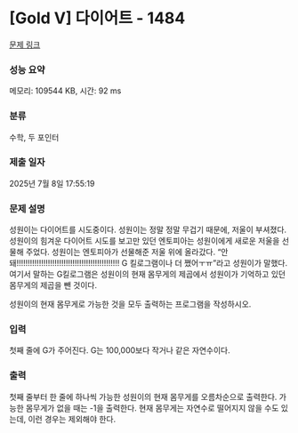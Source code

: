 # [Gold V] 다이어트 - 1484 

[문제 링크](https://www.acmicpc.net/problem/1484) 

### 성능 요약

메모리: 109544 KB, 시간: 92 ms

### 분류

수학, 두 포인터

### 제출 일자

2025년 7월 8일 17:55:19

### 문제 설명

<p>성원이는 다이어트를 시도중이다. 성원이는 정말 정말 무겁기 때문에, 저울이 부셔졌다. 성원이의 힘겨운 다이어트 시도를 보고만 있던 엔토피아는 성원이에게 새로운 저울을 선물해 주었다. 성원이는 엔토피아가 선물해준 저울 위에 올라갔다. “안돼!!!!!!!!!!!!!!!!!!!!!!!!!!!!!!!!!!!!!!!!!!!!!! G 킬로그램이나 더 쪘어ㅜㅠ”라고 성원이가 말했다. 여기서 말하는 G킬로그램은 성원이의 현재 몸무게의 제곱에서 성원이가 기억하고 있던 몸무게의 제곱을 뺀 것이다.</p>

<p>성원이의 현재 몸무게로 가능한 것을 모두 출력하는 프로그램을 작성하시오.</p>

### 입력 

 <p>첫째 줄에 G가 주어진다. G는 100,000보다 작거나 같은 자연수이다.</p>

### 출력 

 <p>첫째 줄부터 한 줄에 하나씩 가능한 성원이의 현재 몸무게를 오름차순으로 출력한다. 가능한 몸무게가 없을 때는 -1을 출력한다. 현재 몸무게는 자연수로 떨어지지 않을 수도 있는데, 이런 경우는 제외해야 한다.</p>

